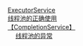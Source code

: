 

&emsp; &emsp; [ExecutorService](/docs/java/concurrent/ExecutorService.md)   
&emsp; &emsp; [线程池的正确使用](/docs/java/concurrent/ThreadPoolUse.md)    
&emsp; &emsp; [【CompletionService】](/docs/java/concurrent/CompletionService.md)   
&emsp; &emsp; &emsp; [线程池的异常](/docs/java/concurrent/ThreadPoolException.md)    

